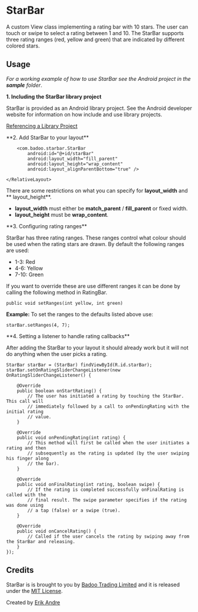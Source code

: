 StarBar
========

A custom View class implementing a rating bar with 10 stars. The user can touch or swipe to select a rating between 1 and 10.
The StarBar supports three rating ranges (red, yellow and green) that are indicated by different colored stars.

Usage
-----
_For a working example of how to use StarBar see the Android project in the **sample** folder_.

**1. Including the StarBar library project**

StarBar is provided as an Android library project. See the Android developer website for information on how include and use library projects.

[Referencing a Library Project](http://developer.android.com/tools/projects/projects-eclipse.html#ReferencingLibraryProject)

<p>
**2. Add StarBar to your layout**
    <RelativeLayout xmlns:android="http://schemas.android.com/apk/res/android"
        xmlns:tools="http://schemas.android.com/tools"
        android:layout_width="match_parent"
        android:layout_height="match_parent" >
    
        <com.badoo.starbar.StarBar
            android:id="@+id/starBar"
            android:layout_width="fill_parent"
            android:layout_height="wrap_content"
            android:layout_alignParentBottom="true" />
    
    </RelativeLayout>
There are some restrictions on what you can specify for **layout_width** and ** layout_height**.

* **layout_width** must either be **match_parent** / **fill_parent** or fixed width.
* **layout_height** must be **wrap_content**.

<p>
**3. Configuring rating ranges**

StarBar has three rating ranges. These ranges control what colour should be used when
the rating stars are drawn. By default the following ranges are used:

* 1-3: Red
* 4-6: Yellow
* 7-10: Green

If you want to override these are use different ranges it can be done by calling the following method in RatingBar.

    public void setRanges(int yellow, int green)

**Example:** To set the ranges to the defaults listed above use:

    starBar.setRanges(4, 7);

<p>
**4. Setting a listener to handle rating callbacks**

After adding the StarBar to your layout it should already work but it will not do anything when the user picks a rating.

    StarBar starBar = (StarBar) findViewById(R.id.starBar);
    starBar.setOnRatingSliderChangeListener(new OnRatingSliderChangeListener() {

        @Override
        public boolean onStartRating() {
            // The user has initiated a rating by touching the StarBar. This call will
            // immediately followed by a call to onPendingRating with the initial rating
            // value.   
        }
    
        @Override
        public void onPendingRating(int rating) {
            // This method will first be called when the user initiates a rating and then
            // subsequently as the rating is updated (by the user swiping his finger along 
            // the bar).
        }
    
        @Override
        public void onFinalRating(int rating, boolean swipe) {
            // If the rating is completed successfully onFinalRating is called with the
            // final result. The swipe parameter specifies if the rating was done using
            // a tap (false) or a swipe (true).
        }
    
        @Override
        public void onCancelRating() {
            // Called if the user cancels the rating by swiping away from the StarBar and releasing.
        }
    });

Credits
-------

StarBar is is brought to you by [Badoo Trading Limited](http://corp.badoo.com) and it is released under the [MIT License](http://copyfree.org/licenses/mit/license.txt).

Created by [Erik Andre](http://www.linkedin.com/pub/erik-andr%C3%A9/7/252/484)
